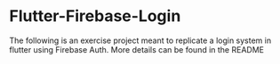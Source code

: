 # Flutter-Firebase-Login
The following is an exercise project meant to replicate a login system in flutter using Firebase Auth. More details can be found in the README
